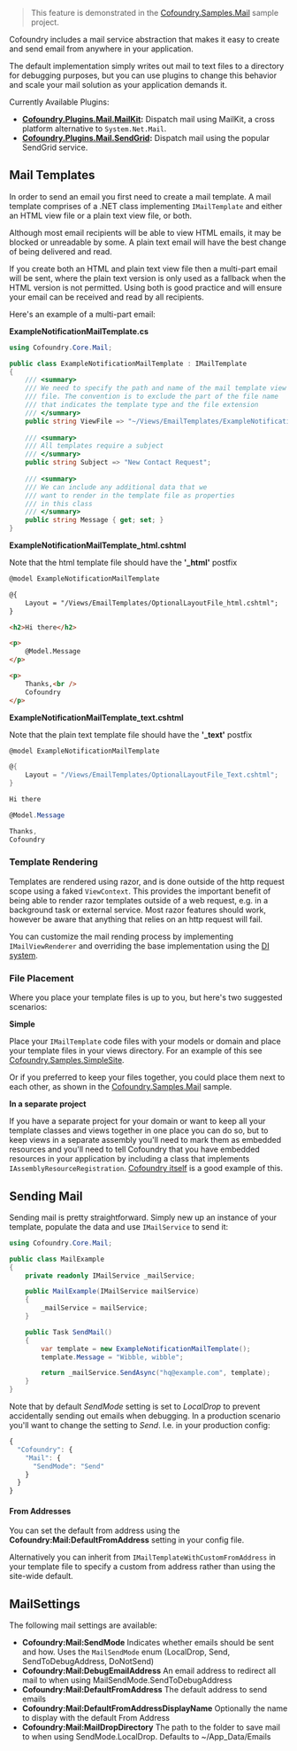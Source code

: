 > This feature is demonstrated in the [Cofoundry.Samples.Mail](https://github.com/cofoundry-cms/Cofoundry.Samples.Mail) sample project.

Cofoundry includes a mail service abstraction that makes it easy to create and send email from anywhere in your application.

The default implementation simply writes out mail to text files to a directory for debugging purposes, but you can use plugins to change this behavior and scale your mail solution as your application demands it.

Currently Available Plugins:

- **[Cofoundry.Plugins.Mail.MailKit](https://github.com/cofoundry-cms/Cofoundry.Plugins.Mail.MailKit):** Dispatch mail using MailKit, a cross platform alternative to `System.Net.Mail`.
- **[Cofoundry.Plugins.Mail.SendGrid](https://github.com/cofoundry-cms/Cofoundry.Plugins.Mail.SendGrid):** Dispatch mail using the popular SendGrid service.

## Mail Templates

In order to send an email you first need to create a mail template. A mail template comprises of a .NET class implementing `IMailTemplate` and either an HTML view file or a plain text view file, or both.

Although most email recipients will be able to view HTML emails, it may be blocked or unreadable by some. A plain text email will have the best change of being delivered and read.

If you create both an HTML and plain text view file then a multi-part email will be sent, where the plain text version is only used as a fallback when the HTML version is not permitted. Using both is good practice and will ensure your email can be received and read by all recipients.

Here's an example of a multi-part email:

**ExampleNotificationMailTemplate.cs**

```csharp
using Cofoundry.Core.Mail;

public class ExampleNotificationMailTemplate : IMailTemplate
{
    /// <summary>
    /// We need to specify the path and name of the mail template view
    /// file. The convention is to exclude the part of the file name 
    /// that indicates the template type and the file extension
    /// </summary>
    public string ViewFile => "~/Views/EmailTemplates/ExampleNotificationMailTemplate";
     
    /// <summary>
    /// All templates require a subject
    /// </summary>
    public string Subject => "New Contact Request";
     
    /// <summary>
    /// We can include any additional data that we
    /// want to render in the template file as properties
    /// in this class
    /// </summary>
    public string Message { get; set; }
}
```

**ExampleNotificationMailTemplate_html.cshtml**

Note that the html template file should have the **'_html'** postfix

```html
@model ExampleNotificationMailTemplate

@{
    Layout = "/Views/EmailTemplates/OptionalLayoutFile_html.cshtml";
}

<h2>Hi there</h2>

<p>
    @Model.Message 
</p>

<p>
    Thanks,<br />
    Cofoundry
</p>
```

**ExampleNotificationMailTemplate_text.cshtml**

Note that the plain text template file should have the **'_text'** postfix

```csharp
@model ExampleNotificationMailTemplate

@{
    Layout = "/Views/EmailTemplates/OptionalLayoutFile_Text.cshtml";
}

Hi there

@Model.Message 

Thanks,
Cofoundry
```

### Template Rendering

Templates are rendered using razor, and is done outside of the http request scope using a faked `ViewContext`. This provides the important benefit of being able to render razor templates outside of a web request, e.g. in a background task or external service. Most razor features should work, however be aware that anything that relies on an http request will fail.

You can customize the mail rending process by implementing `IMailViewRenderer` and overriding the base implementation using the [DI system](Dependency-Injection).

### File Placement

Where you place your template files is up to you, but here's two suggested scenarios:

**Simple**

Place your `IMailTemplate` code files with your models or domain and place your template files in your views directory. For an example of this see  [Cofoundry.Samples.SimpleSite](https://github.com/cofoundry-cms/Cofoundry.Samples.SimpleSite).

Or if you preferred to keep your files together, you could place them next to each other, as shown in the [Cofoundry.Samples.Mail](https://github.com/cofoundry-cms/Cofoundry.Samples.Mail) sample.

**In a separate project**

If you have a separate project for your domain or want to keep all your template classes and views together in one place you can do so, but to keep views in a separate assembly you'll need to mark them as embedded resources and you'll need to tell Cofoundry that you have embedded resources in your application by including a class that implements `IAssemblyResourceRegistration`. [Cofoundry itself](https://github.com/cofoundry-cms/cofoundry/tree/master/src/Cofoundry.Domain) is a good example of this.

## Sending Mail

Sending mail is pretty straightforward. Simply new up an instance of your template, populate the data and use `IMailService` to send it:

```csharp
using Cofoundry.Core.Mail;

public class MailExample
{
    private readonly IMailService _mailService;

    public MailExample(IMailService mailService)
    {
        _mailService = mailService;
    }

    public Task SendMail()
    {
        var template = new ExampleNotificationMailTemplate();
        template.Message = "Wibble, wibble";

        return _mailService.SendAsync("hq@example.com", template);
    }
}
```

Note that by default *SendMode* setting is set to *LocalDrop* to prevent accidentally sending out emails when debugging. In a production scenario you'll want to change the setting to *Send*. I.e. in your production config:

```js
{
  "Cofoundry": {
    "Mail": {
      "SendMode": "Send"
    }
  }
}
```

#### From Addresses

You can set the default from address using the **Cofoundry:Mail:DefaultFromAddress** setting in your config file.

Alternatively you can inherit from `IMailTemplateWithCustomFromAddress` in your template file to specify a custom from address rather than using the site-wide default.

## MailSettings

The following mail settings are available:

- **Cofoundry:Mail:SendMode** Indicates whether emails should be sent and how. Uses the `MailSendMode` enum (LocalDrop, Send, SendToDebugAddress, DoNotSend)
- **Cofoundry:Mail:DebugEmailAddress** An email address to redirect all mail to when using MailSendMode.SendToDebugAddress
- **Cofoundry:Mail:DefaultFromAddress** The default address to send emails
- **Cofoundry:Mail:DefaultFromAddressDisplayName** Optionally the name to display with the default From Address
- **Cofoundry:Mail:MailDropDirectory** The path to the folder to save mail to when using SendMode.LocalDrop. Defaults to ~/App_Data/Emails



